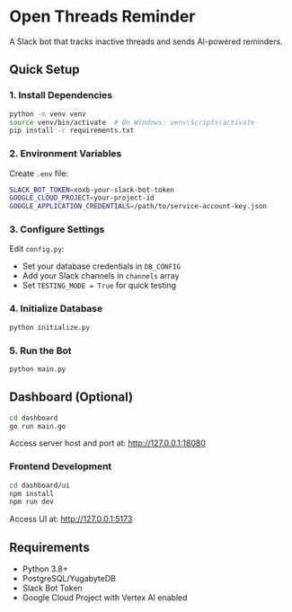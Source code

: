 # Open Threads Reminder

A Slack bot that tracks inactive threads and sends AI-powered reminders.

## Quick Setup

### 1. Install Dependencies
```bash
python -m venv venv
source venv/bin/activate  # On Windows: venv\Scripts\activate
pip install -r requirements.txt
```

### 2. Environment Variables
Create `.env` file:
```bash
SLACK_BOT_TOKEN=xoxb-your-slack-bot-token
GOOGLE_CLOUD_PROJECT=your-project-id
GOOGLE_APPLICATION_CREDENTIALS=/path/to/service-account-key.json
```

### 3. Configure Settings
Edit `config.py`:
- Set your database credentials in `DB_CONFIG`
- Add your Slack channels in `channels` array
- Set `TESTING_MODE = True` for quick testing

### 4. Initialize Database
```bash
python initialize.py
```

### 5. Run the Bot
```bash
python main.py
```

## Dashboard (Optional)
```bash
cd dashboard
go run main.go
```
Access server host and port at: http://127.0.0.1:18080

### Frontend Development
```bash
cd dashboard/ui
npm install
npm run dev
```
Access UI at: http://127.0.0.1:5173

## Requirements
- Python 3.8+
- PostgreSQL/YugabyteDB
- Slack Bot Token
- Google Cloud Project with Vertex AI enabled
